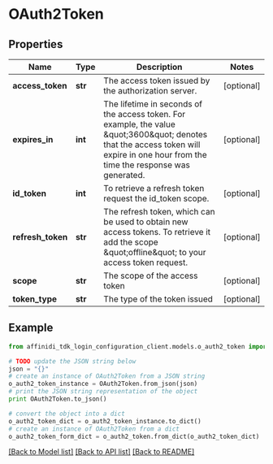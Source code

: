 # OAuth2Token

## Properties

| Name              | Type    | Description                                                                                                                                                                            | Notes      |
| ----------------- | ------- | -------------------------------------------------------------------------------------------------------------------------------------------------------------------------------------- | ---------- |
| **access_token**  | **str** | The access token issued by the authorization server.                                                                                                                                   | [optional] |
| **expires_in**    | **int** | The lifetime in seconds of the access token. For example, the value \&quot;3600\&quot; denotes that the access token will expire in one hour from the time the response was generated. | [optional] |
| **id_token**      | **int** | To retrieve a refresh token request the id_token scope.                                                                                                                                | [optional] |
| **refresh_token** | **str** | The refresh token, which can be used to obtain new access tokens. To retrieve it add the scope \&quot;offline\&quot; to your access token request.                                     | [optional] |
| **scope**         | **str** | The scope of the access token                                                                                                                                                          | [optional] |
| **token_type**    | **str** | The type of the token issued                                                                                                                                                           | [optional] |

## Example

```python
from affinidi_tdk_login_configuration_client.models.o_auth2_token import OAuth2Token

# TODO update the JSON string below
json = "{}"
# create an instance of OAuth2Token from a JSON string
o_auth2_token_instance = OAuth2Token.from_json(json)
# print the JSON string representation of the object
print OAuth2Token.to_json()

# convert the object into a dict
o_auth2_token_dict = o_auth2_token_instance.to_dict()
# create an instance of OAuth2Token from a dict
o_auth2_token_form_dict = o_auth2_token.from_dict(o_auth2_token_dict)
```

[[Back to Model list]](../README.md#documentation-for-models) [[Back to API list]](../README.md#documentation-for-api-endpoints) [[Back to README]](../README.md)
